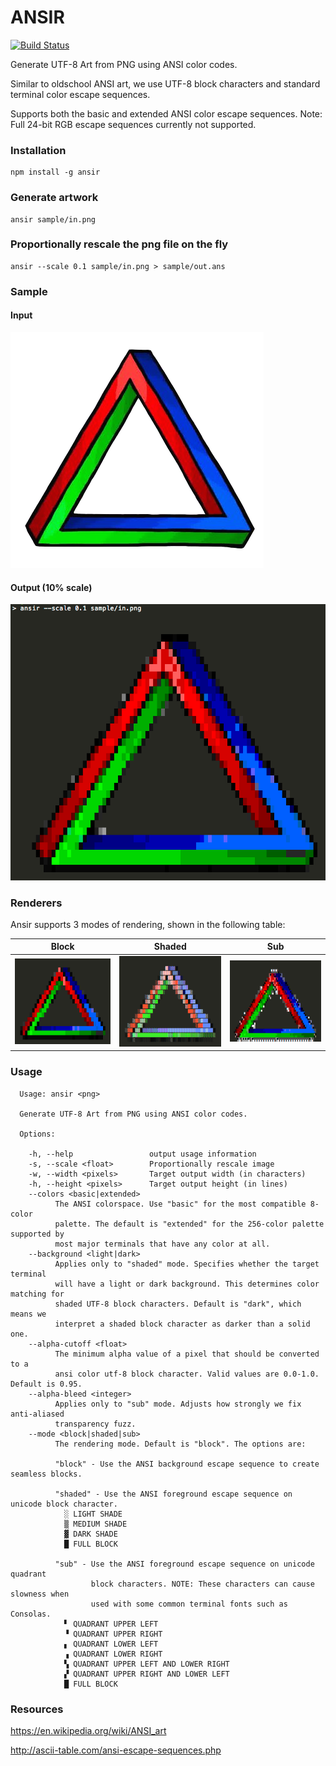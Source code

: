 
# ANSIR

[![Build Status](https://travis-ci.org/themadcreator/ansir.svg?branch=master)](https://travis-ci.org/themadcreator/ansir)

Generate UTF-8 Art from PNG using ANSI color codes.

Similar to oldschool ANSI art, we use UTF-8 block characters and standard terminal color escape sequences.

Supports both the basic and extended ANSI color escape sequences. Note: Full 24-bit RGB escape sequences currently not supported.

### Installation

    npm install -g ansir

### Generate artwork

    ansir sample/in.png

### Proportionally rescale the png file on the fly

    ansir --scale 0.1 sample/in.png > sample/out.ans

### Sample

#### Input

![input](sample/in.png?raw=true)

#### Output (10% scale)

![output](sample/out.png?raw=true)

### Renderers

Ansir supports 3 modes of rendering, shown in the following table:

| Block | Shaded | Sub |
|-------|--------|-----|
|![block](sample/render-block.png?raw=true)|![shaded](sample/render-shaded.png?raw=true)|![sub](sample/render-sub.png?raw=true)|

### Usage

```
  Usage: ansir <png>

  Generate UTF-8 Art from PNG using ANSI color codes.

  Options:

    -h, --help                 output usage information
    -s, --scale <float>        Proportionally rescale image
    -w, --width <pixels>       Target output width (in characters)
    -h, --height <pixels>      Target output height (in lines)
    --colors <basic|extended>
          The ANSI colorspace. Use "basic" for the most compatible 8-color
          palette. The default is "extended" for the 256-color palette supported by
          most major terminals that have any color at all.
    --background <light|dark>
          Applies only to "shaded" mode. Specifies whether the target terminal
          will have a light or dark background. This determines color matching for
          shaded UTF-8 block characters. Default is "dark", which means we
          interpret a shaded block character as darker than a solid one.
    --alpha-cutoff <float>
          The minimum alpha value of a pixel that should be converted to a
          ansi color utf-8 block character. Valid values are 0.0-1.0. Default is 0.95.
    --alpha-bleed <integer>
          Applies only to "sub" mode. Adjusts how strongly we fix anti-aliased
          transparency fuzz.
    --mode <block|shaded|sub>
          The rendering mode. Default is "block". The options are:

          "block" - Use the ANSI background escape sequence to create seamless blocks.

          "shaded" - Use the ANSI foreground escape sequence on unicode block character.
            ░ LIGHT SHADE
            ▒ MEDIUM SHADE
            ▓ DARK SHADE
            █ FULL BLOCK

          "sub" - Use the ANSI foreground escape sequence on unicode quadrant
                  block characters. NOTE: These characters can cause slowness when
                  used with some common terminal fonts such as Consolas.
            ▘ QUADRANT UPPER LEFT
            ▝ QUADRANT UPPER RIGHT
            ▖ QUADRANT LOWER LEFT
            ▗ QUADRANT LOWER RIGHT
            ▚ QUADRANT UPPER LEFT AND LOWER RIGHT
            ▞ QUADRANT UPPER RIGHT AND LOWER LEFT
            █ FULL BLOCK
```

### Resources

https://en.wikipedia.org/wiki/ANSI_art

http://ascii-table.com/ansi-escape-sequences.php
